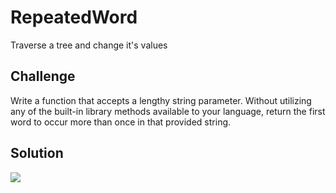 # RepeatedWord
Traverse a tree and change it's values

## Challenge
Write a function that accepts a lengthy string parameter.
Without utilizing any of the built-in library methods available to your language, return the first word to occur more than once in that provided string.

## Solution
<img src=https://raw.githubusercontent.com/DevinTyler26/data-structures-and-algorithms/master/assests/repeated_word.png>
